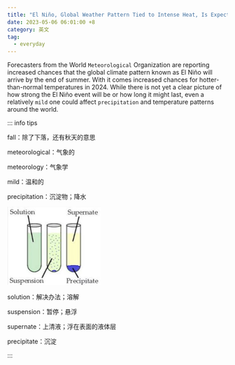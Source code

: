 ```yaml
---
title: "El Niño, Global Weather Pattern Tied to Intense Heat, Is Expected by Fall"
date: 2023-05-06 06:01:00 +8
category: 英文
tag:
  - everyday
---
```


Forecasters from the World `Meteorological` Organization are reporting increased chances that the global climate pattern known as El Niño will arrive by the end of summer. With it comes increased chances for hotter-than-normal temperatures in 2024. While there is not yet a clear picture of how strong the El Niño event will be or how long it might last, even a relatively `mild` one could affect `precipitation` and temperature patterns around the world.

::: info tips

fall：除了下落，还有秋天的意思

meteorological：气象的

meteorology：气象学

mild：温和的

precipitation：沉淀物；降水

<img src="./assets/precipitate.png" alt="precipitate" style="zoom:25%;" />

solution：解决办法；溶解

suspension：暂停；悬浮

supernate：上清液；浮在表面的液体层

precipitate：沉淀

:::

